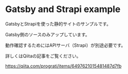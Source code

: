# Gatsby and Strapi example

GatsbyとStrapiを使った静的サイトのサンプルです。

Gatsby側のソースのみアップしています。

動作確認するためにはAPIサーバ（Strapi）が別途必要です。

詳しくはQiitaの記事をご覧ください。

https://qiita.com/prograti/items/6497621015481487d7fb

